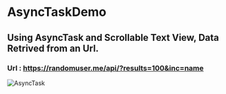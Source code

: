 # AsyncTaskDemo
## Using AsyncTask and Scrollable Text View, Data Retrived from an Url.
### Url : https://randomuser.me/api/?results=100&inc=name
![AsyncTask](https://user-images.githubusercontent.com/73102152/118640173-4b69e100-b7f6-11eb-92c0-5935804486e8.png)
